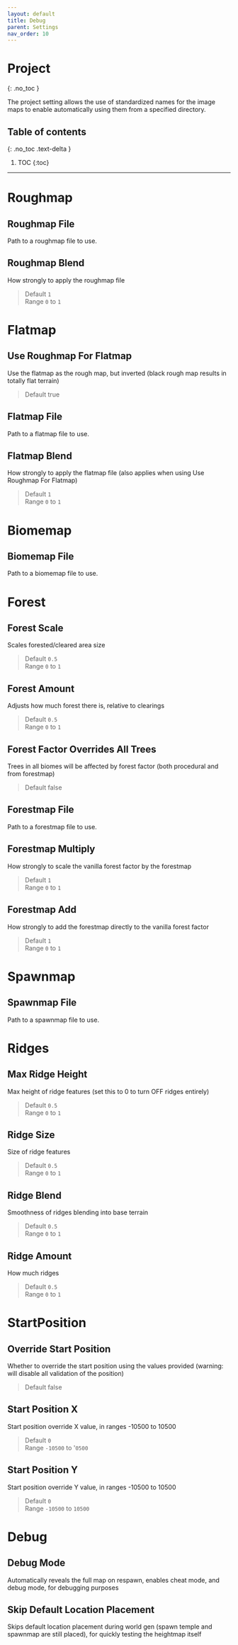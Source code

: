 ```yaml
---
layout: default
title: Debug
parent: Settings
nav_order: 10
---
```


# Project
{: .no_toc }

The project setting allows the use of standardized names for the image maps to enable automatically using them from a specified directory.

## Table of contents
{: .no_toc .text-delta }

1. TOC
{:toc}

---

# Roughmap
## Roughmap File
Path to a roughmap file to use.
## Roughmap Blend
How strongly to apply the roughmap file
> Default `1`  
> Range `0` to `1`

# Flatmap
## Use Roughmap For Flatmap
Use the flatmap as the rough map, but inverted (black rough map results in totally flat terrain)
> Default true  
## Flatmap File
Path to a flatmap file to use.
## Flatmap Blend
How strongly to apply the flatmap file (also applies when using Use Roughmap For Flatmap)
> Default `1`  
> Range `0` to `1`

# Biomemap
## Biomemap File
Path to a biomemap file to use.

# Forest
## Forest Scale
Scales forested/cleared area size
> Default `0.5`  
> Range `0` to `1`
## Forest Amount
Adjusts how much forest there is, relative to clearings
> Default `0.5`  
> Range `0` to `1`
## Forest Factor Overrides All Trees
Trees in all biomes will be affected by forest factor (both procedural and from forestmap)
> Default false  
## Forestmap File
Path to a forestmap file to use.
## Forestmap Multiply
How strongly to scale the vanilla forest factor by the forestmap
> Default `1`  
> Range `0` to `1`
## Forestmap Add
How strongly to add the forestmap directly to the vanilla forest factor
> Default `1`  
> Range `0` to `1`

# Spawnmap
## Spawnmap File
Path to a spawnmap file to use.

# Ridges
## Max Ridge Height
Max height of ridge features (set this to 0 to turn OFF ridges entirely)
> Default `0.5`  
> Range `0` to `1`
## Ridge Size
Size of ridge features
> Default `0.5`  
> Range `0` to `1`
## Ridge Blend
Smoothness of ridges blending into base terrain
> Default `0.5`  
> Range `0` to `1`
## Ridge Amount
How much ridges
> Default `0.5`  
> Range `0` to `1`

# StartPosition
## Override Start Position
Whether to override the start position using the values provided (warning: will disable all validation of the position)
> Default false  
## Start Position X
Start position override X value, in ranges -10500 to 10500
> Default `0`  
> Range `-10500` to '`0500`
## Start Position Y
Start position override Y value, in ranges -10500 to 10500
> Default `0`  
> Range `-10500` to `10500`

# Debug
## Debug Mode
Automatically reveals the full map on respawn, enables cheat mode, and debug mode, for debugging purposes
## Skip Default Location Placement
Skips default location placement during world gen (spawn temple and spawnmap are still placed), for quickly testing the heightmap itself